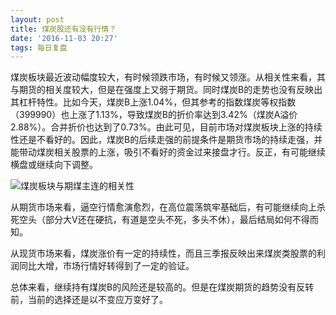 ```yaml
---
layout: post
title: 煤炭股还有没有行情？
date: '2016-11-03 20:27'
tags: 每日复盘
---
```


煤炭板块最近波动幅度较大，有时候领跌市场，有时候又领涨。从相关性来看，其与期货的相关度较大，但是在强度上又弱于期货。同时煤炭B的走势也没有反映出其杠杆特性。比如今天，煤炭B上涨1.04%，但其参考的指数煤炭等权指数（399990）也上涨了1.13%，导致煤炭B的折价率达到3.42%（煤炭A溢价2.88%）。合并折价也达到了0.73%。由此可见，目前市场对煤炭板块上涨的持续性还是不看好的。因此，煤炭B的后续走强的前提条件是期货市场的持续走强，并能带动煤炭相关股票的上涨，吸引不看好的资金过来接盘才行。反正，有可能继续横盘或继续向下调整。

![煤炭板块与期煤主连的相关性](http://ooo.0o0.ooo/2016/11/03/581b2f3636340.png)

从期货市场来看，逼空行情愈演愈烈，在高位震荡筑牢基础后，有可能继续向上杀死空头（部分大V还在硬抗，有道是空头不死，多头不休），最后结局如何不得而知。

从现货市场来看，煤炭涨价有一定的持续性，而且三季报反映出来煤炭类股票的利润同比大增，市场行情好转得到了一定的验证。

总体来看，继续持有煤炭B的风险还是较高的。但是在煤炭期货的趋势没有反转前，当前的选择还是以不变应万变好了。
